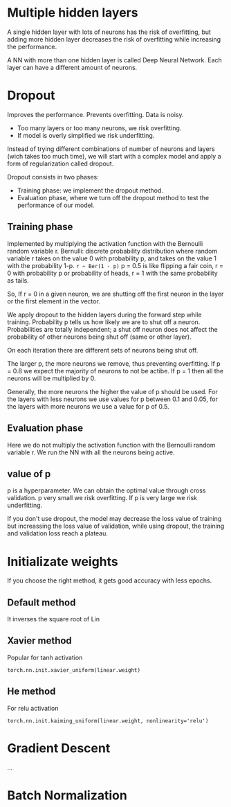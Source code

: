 # Multiple hidden layers

A single hidden layer with lots of neurons has the risk of overfitting, but adding more hidden layer decreases the risk of overfitting while increasing the performance. 

A NN with more than one hidden layer is called Deep Neural Network. Each layer can have a different amount of neurons.

# Dropout

Improves the performance. Prevents overfitting. Data is noisy. 

- Too many layers or too many neurons, we risk overfitting.
- If model is overly simplified we risk underfitting.

Instead of trying different combinations of number of neurons and layers (wich takes too much time), we will start with a complex model and apply a form of regularization called dropout. 

Dropout consists in two phases:
- Training phase: we implement the dropout method.
- Evaluation phase, where we turn off the dropout method to test the performance of our model.

## Training phase

Implemented by multiplying the activation function with the Bernoulli random variable r. Bernulli: discrete probability distribution where random variable r takes on the value 0 with probability p, and takes on the value 1 with the probability 1-p. ```r ~ Ber(1 - p)``` p = 0.5 is like flipping a fair coin, r = 0 with probability p or probability of heads, r = 1 with the same probability as tails.

So, If r = 0 in a given neuron, we are shutting off the first neuron in the layer or the first element in the vector.

We apply dropout to the hidden layers during the forward step while training. Probability p tells us how likely we are to shut off a neuron. Probabilities are totally independent; a shut off neuron does not affect the probability of other neurons being shut off (same or other layer).

On each iteration there are different sets of neurons being shut off. 

The larger p, the more neurons we remove, thus preventing overfitting. If p = 0.8 we expect the majority of neurons to not be actibe. If p = 1 then all the neurons will be multiplied by 0. 

Generally, the more neurons the higher the value of p should be used. For the layers with less neurons we use values for p between 0.1 and 0.05, for the layers with more neurons we use a value for p of 0.5.

## Evaluation phase

Here we do not multiply the activation function with the Bernoulli random variable r. We run the NN with all the neurons being active. 

## value of p

p is a hyperparameter. We can obtain the optimal value through cross validation. p very small we risk overfitting. If p is very large we risk underfitting.

If you don't use dropout, the model may decrease the loss value of training but increassing the loss value of validation, while using dropout, the training and validation loss reach a plateau.

# Initializate weights

If you choose the right method, it gets good accuracy with less epochs.

## Default method

It inverses the square root of Lin

## Xavier method

Popular for tanh activation

```torch.nn.init.xavier_uniform(linear.weight) ```

## He method

For relu activation

```torch.nn.init.kaiming_uniform(linear.weight, nonlinearity='relu') ```

# Gradient Descent

...

# Batch Normalization

